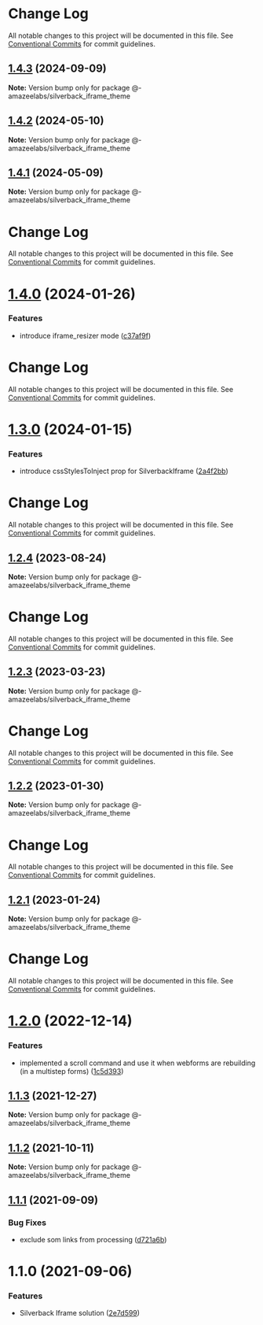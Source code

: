 # Change Log

All notable changes to this project will be documented in this file.
See [Conventional Commits](https://conventionalcommits.org) for commit guidelines.

## [1.4.3](https://github.com/AmazeeLabs/silverback-mono/compare/@-amazeelabs/silverback_iframe_theme@1.4.2...@-amazeelabs/silverback_iframe_theme@1.4.3) (2024-09-09)

**Note:** Version bump only for package @-amazeelabs/silverback_iframe_theme





## [1.4.2](https://github.com/AmazeeLabs/silverback-mono/compare/@-amazeelabs/silverback_iframe_theme@1.4.1...@-amazeelabs/silverback_iframe_theme@1.4.2) (2024-05-10)

**Note:** Version bump only for package @-amazeelabs/silverback_iframe_theme





## [1.4.1](https://github.com/AmazeeLabs/silverback-mono/compare/@-amazeelabs/silverback_iframe_theme@1.4.0...@-amazeelabs/silverback_iframe_theme@1.4.1) (2024-05-09)

**Note:** Version bump only for package @-amazeelabs/silverback_iframe_theme





# Change Log

All notable changes to this project will be documented in this file. See
[Conventional Commits](https://conventionalcommits.org) for commit guidelines.

# [1.4.0](https://github.com/AmazeeLabs/silverback-mono/compare/@-amazeelabs/silverback_iframe_theme@1.3.0...@-amazeelabs/silverback_iframe_theme@1.4.0) (2024-01-26)

### Features

- introduce iframe_resizer mode
  ([c37af9f](https://github.com/AmazeeLabs/silverback-mono/commit/c37af9f7f702bb7730bb4b13e8c2c26a01e225eb))

# Change Log

All notable changes to this project will be documented in this file. See
[Conventional Commits](https://conventionalcommits.org) for commit guidelines.

# [1.3.0](https://github.com/AmazeeLabs/silverback-mono/compare/@-amazeelabs/silverback_iframe_theme@1.2.4...@-amazeelabs/silverback_iframe_theme@1.3.0) (2024-01-15)

### Features

- introduce cssStylesToInject prop for SilverbackIframe
  ([2a4f2bb](https://github.com/AmazeeLabs/silverback-mono/commit/2a4f2bb8bc200071c17e802ecaf50ca678d5e03a))

# Change Log

All notable changes to this project will be documented in this file. See
[Conventional Commits](https://conventionalcommits.org) for commit guidelines.

## [1.2.4](https://github.com/AmazeeLabs/silverback-mono/compare/@-amazeelabs/silverback_iframe_theme@1.2.3...@-amazeelabs/silverback_iframe_theme@1.2.4) (2023-08-24)

**Note:** Version bump only for package @-amazeelabs/silverback_iframe_theme

# Change Log

All notable changes to this project will be documented in this file. See
[Conventional Commits](https://conventionalcommits.org) for commit guidelines.

## [1.2.3](https://github.com/AmazeeLabs/silverback-mono/compare/@-amazeelabs/silverback_iframe_theme@1.2.2...@-amazeelabs/silverback_iframe_theme@1.2.3) (2023-03-23)

**Note:** Version bump only for package @-amazeelabs/silverback_iframe_theme

# Change Log

All notable changes to this project will be documented in this file. See
[Conventional Commits](https://conventionalcommits.org) for commit guidelines.

## [1.2.2](https://github.com/AmazeeLabs/silverback-mono/compare/@-amazeelabs/silverback_iframe_theme@1.2.1...@-amazeelabs/silverback_iframe_theme@1.2.2) (2023-01-30)

**Note:** Version bump only for package @-amazeelabs/silverback_iframe_theme

# Change Log

All notable changes to this project will be documented in this file. See
[Conventional Commits](https://conventionalcommits.org) for commit guidelines.

## [1.2.1](https://github.com/AmazeeLabs/silverback-mono/compare/@-amazeelabs/silverback_iframe_theme@1.2.0...@-amazeelabs/silverback_iframe_theme@1.2.1) (2023-01-24)

**Note:** Version bump only for package @-amazeelabs/silverback_iframe_theme

# Change Log

All notable changes to this project will be documented in this file. See
[Conventional Commits](https://conventionalcommits.org) for commit guidelines.

# [1.2.0](https://github.com/AmazeeLabs/silverback-mono/compare/@-amazeelabs/silverback_iframe_theme@1.1.3...@-amazeelabs/silverback_iframe_theme@1.2.0) (2022-12-14)

### Features

- implemented a scroll command and use it when webforms are rebuilding (in a
  multistep forms)
  ([1c5d393](https://github.com/AmazeeLabs/silverback-mono/commit/1c5d393494544507c39fb9f1ebe300042c95a957))

## [1.1.3](https://github.com/AmazeeLabs/silverback-mono/compare/@-amazeelabs/silverback_iframe_theme@1.1.2...@-amazeelabs/silverback_iframe_theme@1.1.3) (2021-12-27)

**Note:** Version bump only for package @-amazeelabs/silverback_iframe_theme

## [1.1.2](https://github.com/AmazeeLabs/silverback-mono/compare/@-amazeelabs/silverback_iframe_theme@1.1.1...@-amazeelabs/silverback_iframe_theme@1.1.2) (2021-10-11)

**Note:** Version bump only for package @-amazeelabs/silverback_iframe_theme

## [1.1.1](https://github.com/AmazeeLabs/silverback-mono/compare/@-amazeelabs/silverback_iframe_theme@1.1.0...@-amazeelabs/silverback_iframe_theme@1.1.1) (2021-09-09)

### Bug Fixes

- exclude som links from processing
  ([d721a6b](https://github.com/AmazeeLabs/silverback-mono/commit/d721a6b6a212285c8e55799dedbc0a6ad07e217b))

# 1.1.0 (2021-09-06)

### Features

- Silverback Iframe solution
  ([2e7d599](https://github.com/AmazeeLabs/silverback-mono/commit/2e7d599c774341404081fcc0dc5001c9caaa0fa0))
